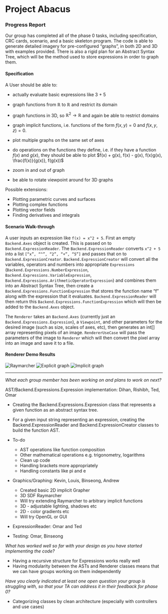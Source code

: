 # Project Abacus

### Progress Report

Our group has completed all of the phase 0 tasks, including specification, CRC cards, scenario, and a basic skeleton program.
The code is able to generate detailed imagery for pre-configured “graphs”, in both 2D and 3D with examples provided. 
There is also a rigid plan for an Abstract Syntax Tree, which will be the method used to store expressions in order to graph them. 

#### Specification

A User should be able to:

- actually evaluate basic expressions like 3 + 5

- graph functions from $\mathbb{R}$ to $\mathbb{R}$ and restrict its domain
- graph functions in 3D, so $\mathbb{R}^2 \to \mathbb{R}$ and again be able to restrict domains
- graph implicit functions, i.e. functions of the form $f(x,y) = 0$ and $f(x, y, z) = 0$.
- plot multiple graphs on the same set of axes
- do operations on the functions they define, i.e. if they have a function $f(x)$ and $g(x)$, they should be able to plot $f(x) + g(x), f(x) - g(x), f(x)g(x), \frac{f(x)}{g(x)}, f(g(x))$ 
- zoom in and out of graph
- be able to rotate viewpoint around for 3D graphs

Possible extensions:

- Plotting parametric curves and surfaces
- Plotting complex functions
- Plotting vector fields
- Finding derivatives and integrals

#### Scenario Walk-through
A user inputs an expression like `f(x) = x^2 + 5`. First an empty `Backend.Axes` object is created. This is passed on to `Backend.ExpressionReader`. The `Backend.ExpressionReader` converts `x^2 + 5` into a list `[“x”, “^”, “2”, “+”, “5”]` and passes that on to `Backend.ExpressionCreator`. `Backend.ExpressionCreator` will convert all the variables, operators and numbers into appropriate `Expressions` (`Backend.Expressions.NumberExpression`, `Backend.Expressions.VariableExpression`, `Backend.Expressions.ArithmeticOperatorExpression`) and combines them into an Abstract Syntax Tree, then create a `Backend.Expressions.FunctionExpression` that stores the function name “f” along with the expression that it evaluates. `Backend.ExpressionReader` will then return this `Backend.Expressions.FunctionExpression` which will then be added to the `Backend.Axes` object.

The `Renderer` takes an `Backend.Axes` (currently just an `Backend.Expressions.Expression`), a `Viewpoint`, and other parameters for the desired image (such as size, scales of axes, etc), then generates an int[] array representing pixels of an image. `RendererUseCase` will pass the parameters of the image to `Renderer` which will then convert the pixel array into an image and save it to a file.

#### Renderer Demo Results

![Raymarcher](https://lh4.googleusercontent.com/4cWKx44zY8AWeHNTL_q_MsNQNh_ELwF467jSJHX7Vq_7JT3m99ggj1UpQ8LAr_Bbc_1Eu1ttzvl2e9aVv6aYD1CpCov_E2VG0-6QIy8CtyuNyV-G2dy0XRKz_lCFIW0XwUU3qZ5S=s0)
![Explicit graph](https://lh5.googleusercontent.com/o85IQ3v4-lT2dCVV6gkkzwwr3aPSGeY_LTMfM2nRGPl4wONxKHWMx1jX2P1T4Kyssexy8YMfnAGjj7WFKqWmP5VTqwU2kTnT0xceFOUyzvyHNXet6t-SsEUA7UYk9rGxpVcxa482=s0)
![Implicit graph](https://lh4.googleusercontent.com/o-V7fwqOah_NKuRahkaBbslZBWwi3LblTQPzY3iXgIEsfR_QbA5NpDrhOjkOl_HiXKqz4dJgvGM6OfjU59exjShYUUOMlvl9-PgP6Pgp9iq9s4-F_xukN9VZoT0EQqD7pdMAx2or=s0)



---

*What each group member has been working on and plans to work on next?*

AST/Backend.Expressions.Expression implementation: Dihan, Rishibh, Ted, Omar

- Creating the Backend.Expressions.Expression class that represents a given function as an abstract syntax tree.
- For a given input string representing an expression, creating the Backend.ExpressionReader and Backend.ExpressionCreator classes to build the function AST.
- To-do

  - AST operations like function composition
  - Other mathematical operations e.g. trigonometry, logarithms
  - Clean up code
  - Handling brackets more appropriately
  - Handling constants like pi and e
- Graphics/Graphing: Kevin, Louis, Binseong, Andrew

  - Created basic 2D implicit Grapher
  - 3D SDF Raymarcher
  - Will try extending Raymarcher to arbitrary implicit functions
  - 3D - adjustable lighting, shadows etc
  - 2D - color gradients etc
  - Will try OpenGL or GUI
- ExpressionReader: Omar and Ted
- Testing: Omar, Binseong


*What has worked well so far with your design as you have started implementing the code?*

  - Having a recursive structure for Expressions works really well
  - Having modularity between the ASTs and Renderer classes means that we can have groups working on them independently 

*Have you clearly indicated at least one open question your group is struggling with, so that your TA can address it in their feedback for phase 0?*

  - Categorizing classes by clean architecture (especially with controllers and use cases)
